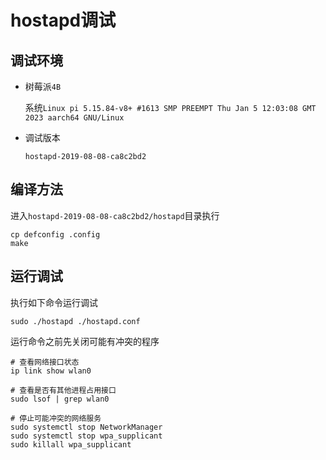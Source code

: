 # hostapd调试



## 调试环境

* 树莓派`4B`

    系统`Linux pi 5.15.84-v8+ #1613 SMP PREEMPT Thu Jan 5 12:03:08 GMT 2023 aarch64 GNU/Linux`

* 调试版本

    `hostapd-2019-08-08-ca8c2bd2`



## 编译方法

进入`hostapd-2019-08-08-ca8c2bd2/hostapd`目录执行

```shell
cp defconfig .config
make
```



## 运行调试

执行如下命令运行调试

```shell
sudo ./hostapd ./hostapd.conf
```

运行命令之前先关闭可能有冲突的程序

```shell
# 查看网络接口状态
ip link show wlan0

# 查看是否有其他进程占用接口
sudo lsof | grep wlan0

# 停止可能冲突的网络服务
sudo systemctl stop NetworkManager
sudo systemctl stop wpa_supplicant
sudo killall wpa_supplicant
```

